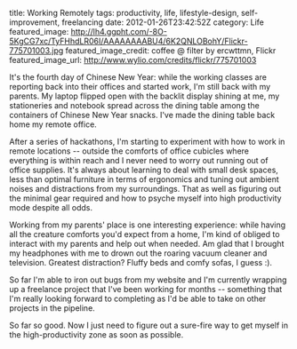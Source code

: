 title: Working Remotely
tags: productivity, life, lifestyle-design, self-improvement, freelancing
date: 2012-01-26T23:42:52Z
category: Life
featured_image: http://lh4.ggpht.com/-8O-5KgCG7xc/TyFHhdLR06I/AAAAAAAABU4/6K2QNLOBohY/Flickr-775701003.jpg
featured_image_credit: coffee @ filter by ercwttmn, Flickr
featured_image_url: http://www.wylio.com/credits/flickr/775701003

It's the fourth day of Chinese New Year: while the working classes are reporting back into their offices and started work, I'm still back with my parents. My laptop flipped open with the backlit display shining at me, my stationeries and notebook spread across the dining table among the containers of Chinese New Year snacks. I've made the dining table back home my remote office.

After a series of hackathons, I'm starting to experiment with how to work in remote locations -- outside the comforts of office cubicles where everything is within reach and I never need to worry out running out of office supplies. It's always about learning to deal with small desk spaces, less than optimal furniture in terms of ergonomics and tuning out ambient noises and distractions from my surroundings. That as well as figuring out the minimal gear required and how to psyche myself into high productivity mode despite all odds.

Working from my parents' place is one interesting experience: while having all the creature comforts you'd expect from a home, I'm kind of obliged to interact with my parents and help out when needed. Am glad that I brought my headphones with me to drown out the roaring vacuum cleaner and television. Greatest distraction? Fluffy beds and comfy sofas, I guess :).

So far I'm able to iron out bugs from my website and I'm currently wrapping up a freelance project that I've been working for months -- something that I'm really looking forward to completing as I'd be able to take on other projects in the pipeline.

So far so good. Now I just need to figure out a sure-fire way to get myself in the high-productivity zone as soon as possible.

